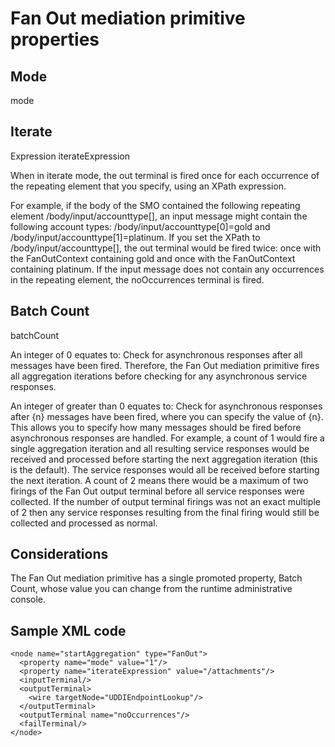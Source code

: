 # Fan Out mediation primitive properties

## Mode
mode

## Iterate
Expression iterateExpression

When in iterate mode, the
out terminal is fired once for each occurrence of the repeating element that
you specify, using an XPath expression.

For
example, if the body of the SMO contained the following repeating
element /body/input/accounttype[], an input message
might contain the following account types: /body/input/accounttype[0]=gold and /body/input/accounttype[1]=platinum.
If you set the XPath to /body/input/accounttype[],
the out terminal would be fired twice: once
with the FanOutContext containing gold and
once with the FanOutContext containing platinum.
If the input message does not contain any occurrences in the repeating
element, the noOccurrences terminal is fired.

## Batch Count
batchCount

An integer of 0 equates to: Check for asynchronous responses after all messages have been
fired. Therefore, the Fan Out mediation primitive fires all aggregation iterations before
checking for any asynchronous service responses.

An integer of greater than 0 equates to: Check for asynchronous responses after {n}
messages have been fired, where you can specify the value of {n}.
This allows you to specify how many messages should be fired before asynchronous responses are
handled. For example, a count of 1 would fire a single aggregation iteration and all resulting
service responses would be received and processed before starting the next aggregation iteration
(this is the default). The service responses would all be received before starting the next
iteration. A count of 2 means there would be a maximum of two firings of the Fan Out output terminal
before all service responses were collected. If the number of output terminal firings was not an
exact multiple of 2 then any service responses resulting from the final firing would still be
collected and processed as normal.

## Considerations

The Fan Out mediation primitive
has a single promoted property, Batch Count, whose
value you can change from the runtime administrative console.

## Sample XML code

```
<node name="startAggregation" type="FanOut">
  <property name="mode" value="1"/>
  <property name="iterateExpression" value="/attachments"/>
  <inputTerminal/>
  <outputTerminal>
    <wire targetNode="UDDIEndpointLookup"/>
  </outputTerminal>
  <outputTerminal name="noOccurrences"/>
  <failTerminal/>
</node>
```